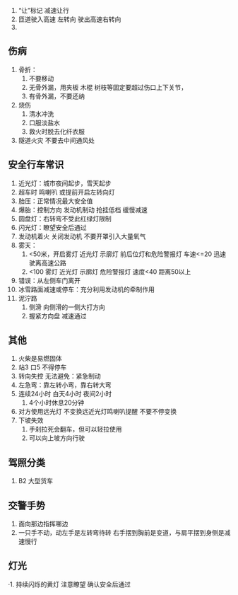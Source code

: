 1. “让”标记 减速让行
2. 匝道驶入高速 左转向 驶出高速右转向
3. 
## 伤病
1.  骨折：
	1. 不要移动
	2. 无骨外漏，用夹板 木棍 树枝等固定要超过伤口上下关节，
	3. 有骨外漏，不要还纳
2. 烧伤
	1. 清水冲洗
	2. 口服淡盐水
	3. 救火时脱去化纤衣服
3. 隧道火灾 不要去中间通风处
## 安全行车常识
1. 近光灯：城市夜间起步，雪天起步
2. 超车时 鸣喇叭 或提前开启左转向灯
3. 胎压：正常情况最大安全值
4. 爆胎：控制方向 发动机制动 抢挂低档 缓慢减速
5. 圆盘灯：右转弯不受此红绿灯限制
6. 闪光灯：瞭望安全后通过
7. 发动机着火 关闭发动机 不要开罩引入大量氧气
8. 雾天：
	1. <50米，开启雾灯 近光灯 示廓灯 前后位灯和危险警报灯 车速<=20 迅速驶离高速公路
	2. <100 雾灯 近光灯 示廓灯 危险警报灯 速度<40 距离50以上
9. 错误：从左侧车门离开
10. 冰雪路面减速或停车：充分利用发动机的牵制作用
11. 泥泞路
	1. 侧滑 向侧滑的一侧大打方向
	2. 握紧方向盘 减速通过

## 其他
1. 火柴是易燃固体
2. 站3 口5 不得停车
3. 转向失控 无法避免：紧急制动
4. 左急弯：靠左转小弯，靠右转大弯
5. 连续24小时  白天4小时  夜间2小时
	1. 4个小时休息20分钟
6. 对方使用远光灯 不变换远近光灯鸣喇叭提醒 不要不停变换
7. 下坡失效
	1. 手刹拉死会翻车，但可以轻拉使用
	2. 可以向上坡方向行驶
## 驾照分类
1. B2 大型货车
## 交警手势
1. 面向那边指挥哪边
2. 一只手不动，动左手是左转弯待转 右手摆到胸前是变道，与肩平摆到身侧是减速慢行
## 灯光
·1. 持续闪烁的黄灯 注意瞭望 确认安全后通过